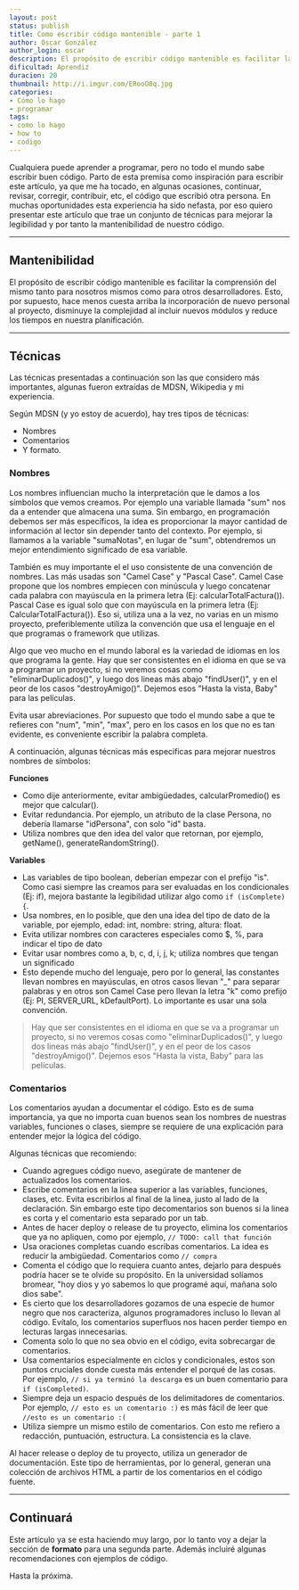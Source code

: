 ```yaml
---
layout: post
status: publish
title: Como escribir código mantenible - parte 1
author: Oscar González
author_login: oscar
description: El propósito de escribir código mantenible es facilitar la comprensión del mismo tanto para nosotros mismos como para otros desarrolladores
dificultad: Aprendiz
duracion: 20
thumbnail: http://i.imgur.com/ERooO8q.jpg
categories:
- Cómo lo hago
- programar
tags:
- como lo hago
- how to
- codigo
---
```

Cualquiera puede aprender a programar, pero no todo el mundo sabe escribir buen código. Parto de esta premisa como inspiración para escribir este artículo, ya que me ha tocado, en algunas ocasiones, continuar, revisar, corregir, contribuir, etc, el código que escribió otra persona. En muchas oportunidades esta experiencia ha sido nefasta, por eso quiero presentar este artículo que trae un conjunto de técnicas para mejorar la legibilidad y por tanto la mantenibilidad de nuestro código.

* * *

## Mantenibilidad

El propósito de escribir código mantenible es facilitar la comprensión del mismo tanto para nosotros mismos como para otros desarrolladores. Esto, por supuesto, hace menos cuesta arriba la incorporación de nuevo personal al proyecto, disminuye la complejidad al incluir nuevos módulos y reduce los tiempos en nuestra planificación.

* * *

## Técnicas

Las técnicas presentadas a continuación son las que considero más importantes, algunas fueron extraídas de MDSN, Wikipedia y mi experiencia.

Según MDSN (y yo estoy de acuerdo), hay tres tipos de técnicas:

*   Nombres
*   Comentarios
*   Y formato.

### Nombres

Los nombres influencian mucho la interpretación que le damos a los símbolos que vemos creamos. Por ejemplo una variable llamada "sum" nos da a entender que almacena una suma. Sin embargo, en programación debemos ser más específicos, la idea es proporcionar la mayor cantidad de información al lector sin depender tanto del contexto. Por ejemplo, si llamamos a la variable "sumaNotas", en lugar de "sum", obtendremos un mejor entendimiento significado de esa variable.

También es muy importante el el uso consistente de una convención de nombres. Las más usadas son "Camel Case" y "Pascal Case". Camel Case propone que los nombres empiecen con minúscula y luego concatenar cada palabra con mayúscula en la primera letra (Ej: calcularTotalFactura()). Pascal Case es igual solo que con mayúscula en la primera letra (Ej: CalcularTotalFactura()). Eso si, utiliza una a la vez, no varias en un mismo proyecto, preferiblemente utiliza la convención que usa el lenguaje en el que programas o framework que utilizas.

Algo que veo mucho en el mundo laboral es la variedad de idiomas en los que programa la gente. Hay que ser consistentes en el idioma en que se va a programar un proyecto, si no veremos cosas como "eliminarDuplicados()", y luego dos lineas más abajo "findUser()", y en el peor de los casos "destroyAmigo()". Dejemos esos "Hasta la vista, Baby" para las películas.

Evita usar abreviaciones. Por supuesto que todo el mundo sabe a que te refieres con "num", "min", "max", pero en los casos en los que no es tan evidente, es conveniente escribir la palabra completa.

A continuación, algunas técnicas más especificas para mejorar nuestros nombres de símbolos:

**Funciones**

*   Como dije anteriormente, evitar ambigüedades, calcularPromedio() es mejor que calcular().
*   Evitar redundancia. Por ejemplo, un atributo de la clase Persona, no debería llamarse "idPersona", con solo "id" basta.
*   Utiliza nombres que den idea del valor que retornan, por ejemplo, getName(), generateRandomString().

**Variables**

*   Las variables de tipo boolean, deberían empezar con el prefijo "is". Como casi siempre las creamos para ser evaluadas en los condicionales (Ej: if), mejora bastante la legibilidad utilizar algo como `if (isComplete) {`.
*   Usa nombres, en lo posible, que den una idea del tipo de dato de la variable, por ejemplo, edad: int, nombre: string, altura: float.
*   Evita utilizar nombres con caracteres especiales como $, %, para indicar el tipo de dato
*   Evitar usar nombres como a, b, c, d, i, j, k; utiliza nombres que tengan un significado
*   Esto depende mucho del lenguaje, pero por lo general, las constantes llevan nombres en mayúsculas, en otros casos llevan "\_" para separar palabras y en otros son Camel Case pero llevan la letra "k" como prefijo (Ej: PI, SERVER\_URL, kDefaultPort). Lo importante es usar una sola convención.

> Hay que ser consistentes en el idioma en que se va a programar un proyecto, si no veremos cosas como "eliminarDuplicados()", y luego dos lineas más abajo "findUser()", y en el peor de los casos "destroyAmigo()". Dejemos esos "Hasta la vista, Baby" para las películas.

### Comentarios

Los comentarios ayudan a documentar el código. Esto es de suma importancia, ya que no importa cuan buenos sean los nombres de nuestras variables, funciones o clases, siempre se requiere de una explicación para entender mejor la lógica del código.

Algunas técnicas que recomiendo:

*   Cuando agregues código nuevo, asegúrate de mantener de actualizados los comentarios.
*   Escribe comentarios en la linea superior a las variables, funciones, clases, etc. Evita escribirlos al final de la linea, justo al lado de la declaración. Sin embargo este tipo decomentarios son buenos si la linea es corta y el comentario esta separado por un tab.
*   Antes de hacer deploy o release de tu proyecto, elimina los comentarios que ya no apliquen, como por ejemplo, `// TODO: call that función`
*   Usa oraciones completas cuando escribas comentarios. La idea es reducir la ambigüedad. Comentarios como `// compra`
*   Comenta el código que lo requiera cuanto antes, dejarlo para después podría hacer se te olvide su propósito. En la universidad solíamos bromear, "hoy dios y yo sabemos lo que programé aquí, mañana solo dios sabe".
*   Es cierto que los desarrolladores gozamos de una especie de humor negro que nos caracteriza, algunos programadores incluso lo llevan al código. Evítalo, los comentarios superfluos nos hacen perder tiempo en lecturas largas innecesarias.
*   Comenta solo lo que no sea obvio en el código, evita sobrecargar de comentarios.
*   Usa comentarios especialmente en ciclos y condicionales, estos son puntos cruciales donde cuesta más entender el porqué de las cosas. Por ejemplo, `// si ya terminó la descarga` es un buen comentario para `if (isCompleted)`.
*   Siempre deja un espacio después de los delimitadores de comentarios. Por ejemplo, `// esto es un comentario :)` es más fácil de leer que `//esto es un comentario :(`
*   Utiliza siempre un mismo estilo de comentarios. Con esto me refiero a redacción, puntuación, estructura. La consistencia es la clave.

Al hacer release o deploy de tu proyecto, utiliza un generador de documentación. Este tipo de herramientas, por lo general, generan una colección de archivos HTML a partir de los comentarios en el código fuente.

* * *

## Continuará

Este artículo ya se esta haciendo muy largo, por lo tanto voy a dejar la sección de **formato** para una segunda parte. Además incluiré algunas recomendaciones con ejemplos de código.

Hasta la próxima.
